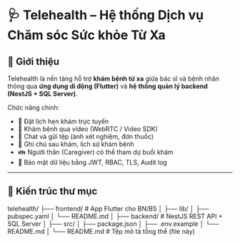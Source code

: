 # 🩺 Telehealth – Hệ thống Dịch vụ Chăm sóc Sức khỏe Từ Xa

## 📖 Giới thiệu
Telehealth là nền tảng hỗ trợ **khám bệnh từ xa** giữa bác sĩ và bệnh nhân thông qua **ứng dụng di động (Flutter)** và **hệ thống quản lý backend (NestJS + SQL Server)**.

Chức năng chính:
- 📅 Đặt lịch hẹn khám trực tuyến  
- 🎥 Khám bệnh qua video (WebRTC / Video SDK)  
- 💬 Chat và gửi tệp (ảnh xét nghiệm, đơn thuốc)  
- 🩻 Ghi chú sau khám, lịch sử khám bệnh  
- 👪 Người thân (Caregiver) có thể tham dự buổi khám  
- 🔐 Bảo mật dữ liệu bằng JWT, RBAC, TLS, Audit log  

---

## 🧱 Kiến trúc thư mục
telehealth/
├── frontend/ # App Flutter cho BN/BS 
│ ├── lib/
│ ├── pubspec.yaml
│ └── README.md
│
├── backend/ # NestJS REST API + SQL Server
│ ├── src/
│ ├── package.json
│ ├── .env.example
│ └── README.md
│
└── README.md # Tệp mô tả tổng thể (file này)